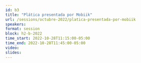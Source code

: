 ```yaml
---
id: b3
title: "Plática presentada por Mobiik"
url: /sessions/octubre-2022/platica-presentada-por-mobiik
speakers:
format: session
block: h2-b-2022
time_start: 2022-10-28T11:15:00-05:00
time_end: 2022-10-28T11:45:00-05:00
video:
slides:
---
```

